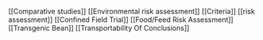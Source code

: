 [[Comparative studies]]
[[Environmental risk assessment]]
[[Criteria]]
[[risk assessment]]
[[Confined Field Trial]]
[[Food/Feed Risk Assessment]]
[[Transgenic Bean]]
[[Transportability Of Conclusions]]
